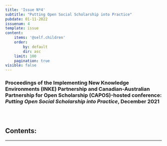 ```yaml
---
title: 'Issue Nº4'
subtitle: "Putting Open Social Scholarship into Practice"
pubdate: 01-11-2022
issuenum: 4
template: issue
content:
    items: '@self.children'
    order:
        by: default
        dir: asc
    limit: 100
    pagination: true
visible: false
---
```


### 

### Proceedings of the Implementing New Knowledge Environments (INKE) Partnership and Canadian-Australian Partnership for Open Scholarship (CAPOS)-hosted conference: *Putting Open Social Scholarship into Practice*, December 2021

### &nbsp;

<h2>Contents:</h2>

---
